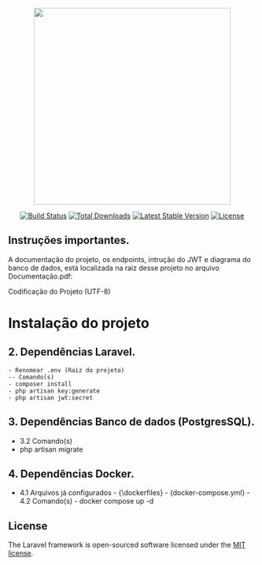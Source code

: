<p align="center"><a href="https://laravel.com" target="_blank"><img src="https://raw.githubusercontent.com/laravel/art/master/logo-lockup/5%20SVG/2%20CMYK/1%20Full%20Color/laravel-logolockup-cmyk-red.svg" width="400"></a></p>

<p align="center">
<a href="https://travis-ci.org/laravel/framework"><img src="https://travis-ci.org/laravel/framework.svg" alt="Build Status"></a>
<a href="https://packagist.org/packages/laravel/framework"><img src="https://poser.pugx.org/laravel/framework/d/total.svg" alt="Total Downloads"></a>
<a href="https://packagist.org/packages/laravel/framework"><img src="https://poser.pugx.org/laravel/framework/v/stable.svg" alt="Latest Stable Version"></a>
<a href="https://packagist.org/packages/laravel/framework"><img src="https://poser.pugx.org/laravel/framework/license.svg" alt="License"></a>
</p>

## Instruções importantes.

A documentação do projeto, os endpoints, intrução do JWT e diagrama do banco de dados, está localizada na raiz desse projeto no arquivo Documentação.pdf:

Codificação do Projeto (UTF-8)

# Instalação do projeto
## 2. Dependências Laravel.
    - Renomear .env (Raiz do projeto)
    -- Comando(s)
    - composer install
    - php artisan key:generate
    - php artisan jwt:secret
## 3. Dependências Banco de dados (PostgresSQL).
   - 3.2 Comando(s)
   - php artisan migrate
## 4. Dependências Docker.
   - 4.1 Arquivos já configurados
    - {\dockerfiles}
    - {docker-compose.yml}
    - 4.2 Comando(s)
    - docker compose up -d

## License

The Laravel framework is open-sourced software licensed under the [MIT license](https://opensource.org/licenses/MIT).
